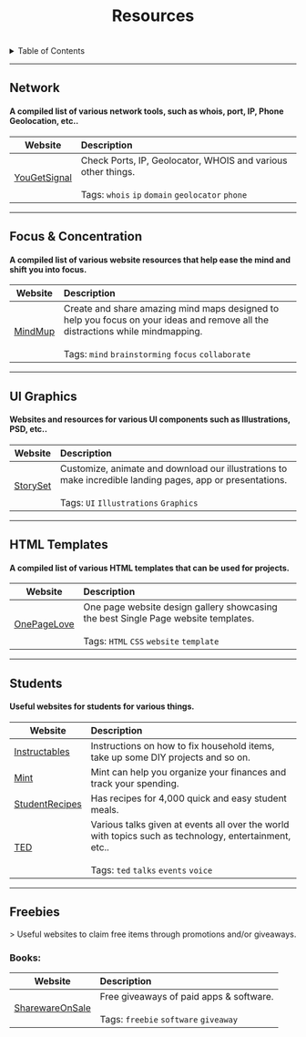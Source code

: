 <div>
    <h1 align="center">Resources</h1>
</div>
<br/>

<!-- TABLE OF CONTENTS -->
<details>
  <summary>Table of Contents</summary>
  <ul>
    <li>
      <a href="#about-the-project">About The Project</a>
      <ul>
        <li><a href="#built-with">Built With</a></li>
      </ul>
    </li>
    <li>
      <a href="#getting-started">Getting Started</a>
      <ul>
        <li><a href="#prerequisites">Prerequisites</a></li>
        <li><a href="#installation">Installation</a></li>
      </ul>
    </li>
    <li><a href="#usage">Usage</a></li>
  </ul>
</details>

---

<h2>Network</h3>
<h4>A compiled list of various network tools, such as whois, port, IP, Phone Geolocation, etc..</h4>

| Website | Description |
| --------------|:-------------|
| [YouGetSignal](https://www.yougetsignal.com/) | Check Ports, IP, Geolocator, WHOIS and various other things. <br /><br /> Tags: `whois` `ip` `domain` `geolocator` `phone` |

---

<h2>Focus & Concentration</h3>
<h4>A compiled list of various website resources that help ease the mind and shift you into focus.</h4>

| Website | Description |
| --------------|:-------------|
| [MindMup](https://www.mindmup.com/) | Create and share amazing mind maps designed to help you focus on your ideas and remove all the distractions while mindmapping. <br /><br /> Tags: `mind` `brainstorming` `focus` `collaborate` |

---

<h2>UI Graphics</h3>
<h4>Websites and resources for various UI components such as Illustrations, PSD, etc..</h4>

| Website | Description |
| --------------|:-------------|
| [StorySet](https://www.storyset.com/) | Customize, animate and download our illustrations to make incredible landing pages, app or presentations. <br /><br /> Tags: `UI` `Illustrations` `Graphics` |

---

<h2>HTML Templates</h3>
<h4>A compiled list of various HTML templates that can be used for projects.</h4>

| Website | Description |
| --------------|:-------------|
| [OnePageLove](https://www.onepagelove.com/) | One page website design gallery showcasing the best Single Page website templates. <br /><br /> Tags: `HTML` `CSS` `website` `template` |

---

<h2>Students</h3>
<h4>Useful websites for students for various things.</h4>

| Website | Description |
| --------------|:-------------|
| [Instructables](https://www.instructables.com/) | Instructions on how to fix household items, take up some DIY projects and so on. |
| [Mint](https://www.mint.com/) | Mint can help you organize your finances and track your spending. |
| [StudentRecipes](https://www.studentrecipes.com/) | Has recipes for 4,000 quick and easy student meals. |
| [TED](https://www.ted.com/) | Various talks given at events all over the world with topics such as technology, entertainment, etc.. <br /><br /> Tags: `ted` `talks` `events` `voice` |

---

<h2>Freebies</h3>
> Useful websites to claim free items through promotions and/or giveaways.

<h3>Books:</h6>

| Website | Description |
| --------------|:-------------|
| [SharewareOnSale](https://www.sharewareonsale.com/) | Free giveaways of paid apps & software. <br /><br /> Tags: `freebie` `software` `giveaway` |
